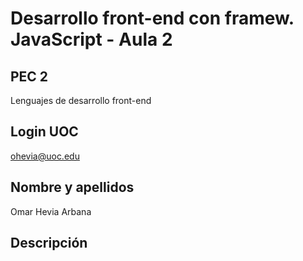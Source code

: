 # **Desarrollo front-end con framew. JavaScript - Aula 2**

## PEC 2

Lenguajes de desarrollo front-end

## Login UOC

ohevia@uoc.edu

## Nombre y apellidos  

Omar Hevia Arbana

## Descripción
